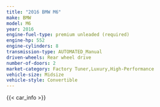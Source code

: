 ```yaml
---
title: "2016 BMW M6"
make: BMW
model: M6
year: 2016
engine-fuel-type: premium unleaded (required)
engine-hp: 552
engine-cylinders: 8
transmission-type: AUTOMATED_Manual
driven-wheels: Rear wheel drive
number-of-doors: 2
market-category: Factory Tuner,Luxury,High-Performance
vehicle-size: Midsize
vehicle-style: Convertible
---
```


{{< car_info >}}
